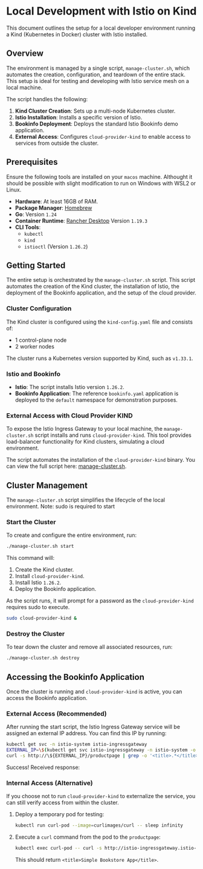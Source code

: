 # Local Development with Istio on Kind

This document outlines the setup for a local developer environment running a Kind (Kubernetes in Docker) cluster with Istio installed.

## Overview

The environment is managed by a single script, `manage-cluster.sh`, which automates the creation, configuration, and teardown of the entire stack. This setup is ideal for testing and developing with Istio service mesh on a local machine.

The script handles the following:
1.  **Kind Cluster Creation**: Sets up a multi-node Kubernetes cluster.
2.  **Istio Installation**: Installs a specific version of Istio.
3.  **Bookinfo Deployment**: Deploys the standard Istio Bookinfo demo application.
4.  **External Access**: Configures `cloud-provider-kind` to enable access to services from outside the cluster.

## Prerequisites

Ensure the following tools are installed on your `macos` machine. Althought it should be possible with slight modification to run on Windows with WSL2 or Linux.

*   **Hardware**: At least 16GB of RAM.
*   **Package Manager**: [Homebrew](https://brew.sh/)
*   **Go**: Version `1.24`
*   **Container Runtime**: [Rancher Desktop](https://www.rancherdesktop.io/) Version `1.19.3`
*   **CLI Tools**:
    *   `kubectl`
    *   `kind`
    *   `istioctl` (Version `1.26.2`)

## Getting Started

The entire setup is orchestrated by the `manage-cluster.sh` script. This script automates the creation of the Kind cluster, the installation of Istio, the deployment of the Bookinfo application, and the setup of the cloud provider.

### Cluster Configuration

The Kind cluster is configured using the `kind-config.yaml` file and consists of:
*   1 control-plane node
*   2 worker nodes

The cluster runs a Kubernetes version supported by Kind, such as `v1.33.1`.

### Istio and Bookinfo

*   **Istio**: The script installs Istio version `1.26.2`.
*   **Bookinfo Application**: The reference `bookinfo.yaml` application is deployed to the `default` namespace for demonstration purposes.

### External Access with Cloud Provider KIND

To expose the Istio Ingress Gateway to your local machine, the `manage-cluster.sh` script installs and runs `cloud-provider-kind`. This tool provides load-balancer functionality for Kind clusters, simulating a cloud environment.

The script automates the installation of the `cloud-provider-kind` binary. You can view the full script here: [manage-cluster.sh](https://github.com/tomconn/istio-on-kind/blob/main/manage-cluster.sh).

## Cluster Management

The `manage-cluster.sh` script simplifies the lifecycle of the local environment. Note: sudo is required to start

### Start the Cluster

To create and configure the entire environment, run:
```bash
./manage-cluster.sh start
```
This command will:
1.  Create the Kind cluster.
2.  Install `cloud-provider-kind`.
3.  Install Istio `1.26.2`.
4.  Deploy the Bookinfo application.

As the script runs, it will prompt for a password as the `cloud-provider-kind` requires sudo to execute.
```bash
sudo cloud-provider-kind &
```

### Destroy the Cluster

To tear down the cluster and remove all associated resources, run:
```bash
./manage-cluster.sh destroy
```

## Accessing the Bookinfo Application

Once the cluster is running and `cloud-provider-kind` is active, you can access the Bookinfo application.

### External Access (Recommended)

After running the start script, the Istio Ingress Gateway service will be assigned an external IP address. You can find this IP by running:
```bash
kubectl get svc -n istio-system istio-ingressgateway
EXTERNAL_IP=\$(kubectl get svc istio-ingressgateway -n istio-system -o jsonpath='{.status.loadBalancer.ingress[0].ip}'
curl -s http://\${EXTERNAL_IP}/productpage | grep -o '<title>.*</title>'
```

Success! Received response:
<title>Simple Bookstore App</title>

### Internal Access (Alternative)

If you choose not to run `cloud-provider-kind` to externalize the service, you can still verify access from within the cluster.

1.  Deploy a temporary pod for testing:
    ```bash
    kubectl run curl-pod --image=curlimages/curl -- sleep infinity
    ```

2.  Execute a `curl` command from the pod to the `productpage`:
    ```bash
    kubectl exec curl-pod -- curl -s http://istio-ingressgateway.istio-system/productpage | grep -o '<title>.*</title>'
    ```
    This should return `<title>Simple Bookstore App</title>`.
